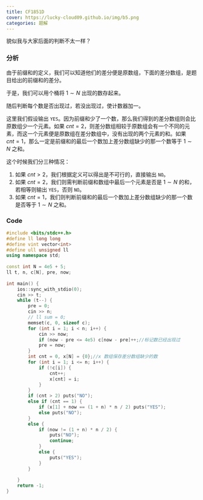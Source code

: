 ```yaml
---
title: CF1851D
cover: https://lucky-cloud09.github.io/img/b5.png
categories: 题解
---
```



貌似我与大家后面的判断不太一样？

### 分析

由于前缀和的定义，我们可以知道他们的差分便是原数组，下面的差分数组，是题目给出的前缀和的差分。
 
于是，我们可以用个桶将 $1 \sim N$ 出现的数存起来。

随后判断每个数是否出现过，若没出现过，使计数器加一。

这里我们假设输出 `YES`。因为前缀和少了一个数，那么我们得到的差分数组则会比原数组少一个元素。如果 $cnt = 2$，则差分数组相较于原数组会有一个不同的元素，而这一个元素便是原数组在差分数组中，没有出现的两个元素的和。如果 $cnt = 1$，那么一定是前缀和的最后一个数加上差分数组缺少的那一个数等于 $1 \sim N$ 之和。

这个时候我们分三种情况：

1. 如果 $cnt > 2$，我们根据定义可以得出是不可行的，直接输出 `NO`。
2. 如果 $cnt = 2$，我们则需判断前缀和数组中最后一个元素是否是 $1 \sim N$ 的和，若相等则输出 `YES`，否则 `NO`。
3. 如果 $cnt = 1$，我们则判断前缀和的最后一个数加上差分数组缺少的那一个数是否等于 $1 \sim N$ 之和。

### Code

```cpp
#include <bits/stdc++.h>
#define ll long long
#define vint vector<int>
#define ull unsigned ll 
using namespace std;
 
const int N = 4e5 + 5;
ll t, n, c[N], pre, now;
 
int main() {
	ios::sync_with_stdio(0);
    cin >> t;
    while (t--) {
        pre = 0;
        cin >> n;
        // ll sum = 0;
        memset(c, 0, sizeof c); 
        for (int i = 1; i < n; i++) {
            cin >> now;
            if (now - pre <= 4e5) c[now - pre]++;//标记数已经出现过
            pre = now;
        }
        int cnt = 0, x[N] = {0};//x 数组保存差分数组缺少的数
        for (int i = 1; i <= n; i++) {
            if (!c[i]) {
                cnt++;
                x[cnt] = i;
            }
        }
        if (cnt > 2) puts("NO");
        else if (cnt == 1) {
            if (x[1] + now == (1 + n) * n / 2) puts("YES");
            else puts("NO");
        }
        else {
            if (now != (1 + n) * n / 2) {
                puts("NO");
                continue;
            }
            else {
                puts("YES");
            }
        }
        
    }
    return -1;
}
```